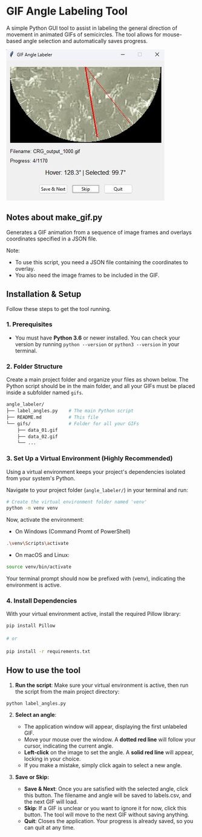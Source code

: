 # GIF Angle Labeling Tool

A simple Python GUI tool to assist in labeling the general direction of movement in animated GIFs of semicircles. The tool allows for mouse-based angle selection and automatically saves progress.

![Sample GIF labeling screenshot](img/sample-screenshot.jpg)


## Notes about make_gif.py

Generates a GIF animation from a sequence of image frames and overlays coordinates specified in a JSON file.

Note:
- To use this script, you need a JSON file containing the coordinates to overlay.
- You also need the image frames to be included in the GIF.

## Installation & Setup

Follow these steps to get the tool running.

### 1. Prerequisites

-   You must have **Python 3.6** or newer installed. You can check your version by running `python --version` or `python3 --version` in your terminal.

### 2. Folder Structure

Create a main project folder and organize your files as shown below. The Python script should be in the main folder, and all your GIFs must be placed inside a subfolder named `gifs`.

```bash
angle_labeler/
├── label_angles.py    # The main Python script
├── README.md          # This file
└── gifs/              # Folder for all your GIFs
    ├── data_01.gif
    ├── data_02.gif
    └── ...
```

### 3. Set Up a Virtual Environment (Highly Recommended)

Using a virtual environment keeps your project's dependencies isolated from your system's Python.

Navigate to your project folder (`angle_labeler/`) in your terminal and run:

```bash
# Create the virtual environment folder named 'venv'
python -m venv venv
```
Now, activate the environment:
- On Windows (Command Promt of PowerShell)
```bash
.\venv\Scripts\activate
```
- On macOS and Linux:
```bash
source venv/bin/activate
```
Your terminal prompt should now be prefixed with (venv), indicating the environment is active.
### 4. Install Dependencies
With your virtual environment active, install the required Pillow library:

```bash
pip install Pillow

# or

pip install -r requirements.txt
```

## How to use the tool
1. **Run the script**: Make sure your virtual environment is active, then run the script from the main project directory:
```bash
python label_angles.py
```
2. **Select an angle**:
    - The application window will appear, displaying the first unlabeled GIF.
    - Move your mouse over the window. A **dotted red line** will follow your cursor, indicating the current angle.
    - **Left-click** on the image to set the angle. A **solid red line** will appear, locking in your choice.
    - If you make a mistake, simply click again to select a new angle.

3. **Save or Skip:** 
    - **Save & Next**: Once you are satisfied with the selected angle, click this button. The filename and angle will be saved to labels.csv, and the next GIF will load.
    - **Skip**: If a GIF is unclear or you want to ignore it for now, click this button. The tool will move to the next GIF without saving anything.
    - **Quit**: Closes the application. Your progress is already saved, so you can quit at any time.